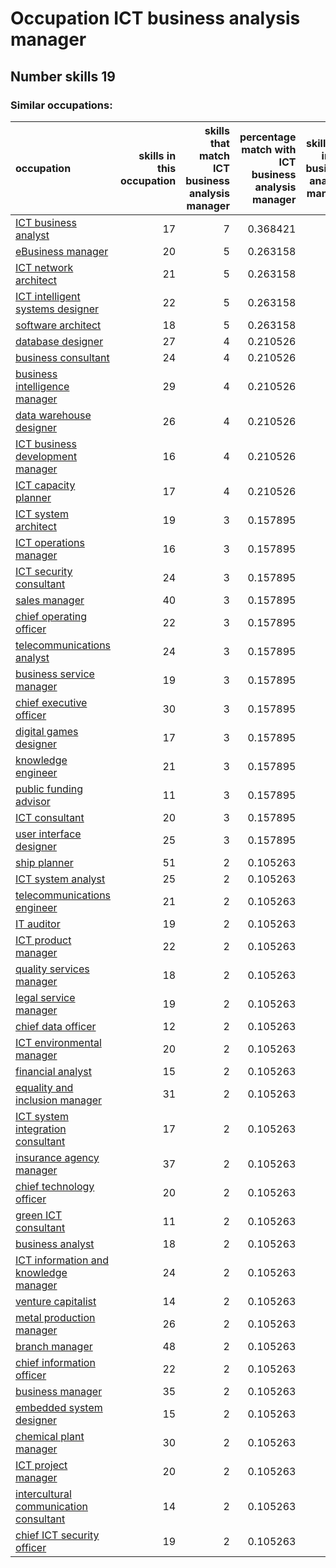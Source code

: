 # Occupation ICT business analysis manager
## Number skills 19
### Similar occupations:
| occupation                                                                          |   skills in this occupation |   skills that match ICT business analysis manager |   percentage match with ICT business analysis manager |   skills not in ICT business analysis manager |
|:------------------------------------------------------------------------------------|----------------------------:|--------------------------------------------------:|------------------------------------------------------:|----------------------------------------------:|
| [ICT business analyst](ICT_business_analyst.md)                                     |                          17 |                                                 7 |                                              0.368421 |                                            10 |
| [eBusiness manager](eBusiness_manager.md)                                           |                          20 |                                                 5 |                                              0.263158 |                                            15 |
| [ICT network architect](ICT_network_architect.md)                                   |                          21 |                                                 5 |                                              0.263158 |                                            16 |
| [ICT intelligent systems designer](ICT_intelligent_systems_designer.md)             |                          22 |                                                 5 |                                              0.263158 |                                            17 |
| [software architect](software_architect.md)                                         |                          18 |                                                 5 |                                              0.263158 |                                            13 |
| [database designer](database_designer.md)                                           |                          27 |                                                 4 |                                              0.210526 |                                            23 |
| [business consultant](business_consultant.md)                                       |                          24 |                                                 4 |                                              0.210526 |                                            20 |
| [business intelligence manager](business_intelligence_manager.md)                   |                          29 |                                                 4 |                                              0.210526 |                                            25 |
| [data warehouse designer](data_warehouse_designer.md)                               |                          26 |                                                 4 |                                              0.210526 |                                            22 |
| [ICT business development manager](ICT_business_development_manager.md)             |                          16 |                                                 4 |                                              0.210526 |                                            12 |
| [ICT capacity planner](ICT_capacity_planner.md)                                     |                          17 |                                                 4 |                                              0.210526 |                                            13 |
| [ICT system architect](ICT_system_architect.md)                                     |                          19 |                                                 3 |                                              0.157895 |                                            16 |
| [ICT operations manager](ICT_operations_manager.md)                                 |                          16 |                                                 3 |                                              0.157895 |                                            13 |
| [ICT security consultant](ICT_security_consultant.md)                               |                          24 |                                                 3 |                                              0.157895 |                                            21 |
| [sales manager](sales_manager.md)                                                   |                          40 |                                                 3 |                                              0.157895 |                                            37 |
| [chief operating officer](chief_operating_officer.md)                               |                          22 |                                                 3 |                                              0.157895 |                                            19 |
| [telecommunications analyst](telecommunications_analyst.md)                         |                          24 |                                                 3 |                                              0.157895 |                                            21 |
| [business service manager](business_service_manager.md)                             |                          19 |                                                 3 |                                              0.157895 |                                            16 |
| [chief executive officer](chief_executive_officer.md)                               |                          30 |                                                 3 |                                              0.157895 |                                            27 |
| [digital games designer](digital_games_designer.md)                                 |                          17 |                                                 3 |                                              0.157895 |                                            14 |
| [knowledge engineer](knowledge_engineer.md)                                         |                          21 |                                                 3 |                                              0.157895 |                                            18 |
| [public funding advisor](public_funding_advisor.md)                                 |                          11 |                                                 3 |                                              0.157895 |                                             8 |
| [ICT consultant](ICT_consultant.md)                                                 |                          20 |                                                 3 |                                              0.157895 |                                            17 |
| [user interface designer](user_interface_designer.md)                               |                          25 |                                                 3 |                                              0.157895 |                                            22 |
| [ship planner](ship_planner.md)                                                     |                          51 |                                                 2 |                                              0.105263 |                                            49 |
| [ICT system analyst](ICT_system_analyst.md)                                         |                          25 |                                                 2 |                                              0.105263 |                                            23 |
| [telecommunications engineer](telecommunications_engineer.md)                       |                          21 |                                                 2 |                                              0.105263 |                                            19 |
| [IT auditor](IT_auditor.md)                                                         |                          19 |                                                 2 |                                              0.105263 |                                            17 |
| [ICT product manager](ICT_product_manager.md)                                       |                          22 |                                                 2 |                                              0.105263 |                                            20 |
| [quality services manager](quality_services_manager.md)                             |                          18 |                                                 2 |                                              0.105263 |                                            16 |
| [legal service manager](legal_service_manager.md)                                   |                          19 |                                                 2 |                                              0.105263 |                                            17 |
| [chief data officer](chief_data_officer.md)                                         |                          12 |                                                 2 |                                              0.105263 |                                            10 |
| [ICT environmental manager](ICT_environmental_manager.md)                           |                          20 |                                                 2 |                                              0.105263 |                                            18 |
| [financial analyst](financial_analyst.md)                                           |                          15 |                                                 2 |                                              0.105263 |                                            13 |
| [equality and inclusion manager](equality_and_inclusion_manager.md)                 |                          31 |                                                 2 |                                              0.105263 |                                            29 |
| [ICT system integration consultant](ICT_system_integration_consultant.md)           |                          17 |                                                 2 |                                              0.105263 |                                            15 |
| [insurance agency manager](insurance_agency_manager.md)                             |                          37 |                                                 2 |                                              0.105263 |                                            35 |
| [chief technology officer](chief_technology_officer.md)                             |                          20 |                                                 2 |                                              0.105263 |                                            18 |
| [green ICT consultant](green_ICT_consultant.md)                                     |                          11 |                                                 2 |                                              0.105263 |                                             9 |
| [business analyst](business_analyst.md)                                             |                          18 |                                                 2 |                                              0.105263 |                                            16 |
| [ICT information and knowledge manager](ICT_information_and_knowledge_manager.md)   |                          24 |                                                 2 |                                              0.105263 |                                            22 |
| [venture capitalist](venture_capitalist.md)                                         |                          14 |                                                 2 |                                              0.105263 |                                            12 |
| [metal production manager](metal_production_manager.md)                             |                          26 |                                                 2 |                                              0.105263 |                                            24 |
| [branch manager](branch_manager.md)                                                 |                          48 |                                                 2 |                                              0.105263 |                                            46 |
| [chief information officer](chief_information_officer.md)                           |                          22 |                                                 2 |                                              0.105263 |                                            20 |
| [business manager](business_manager.md)                                             |                          35 |                                                 2 |                                              0.105263 |                                            33 |
| [embedded system designer](embedded_system_designer.md)                             |                          15 |                                                 2 |                                              0.105263 |                                            13 |
| [chemical plant manager](chemical_plant_manager.md)                                 |                          30 |                                                 2 |                                              0.105263 |                                            28 |
| [ICT project manager](ICT_project_manager.md)                                       |                          20 |                                                 2 |                                              0.105263 |                                            18 |
| [intercultural communication consultant](intercultural_communication_consultant.md) |                          14 |                                                 2 |                                              0.105263 |                                            12 |
| [chief ICT security officer](chief_ICT_security_officer.md)                         |                          19 |                                                 2 |                                              0.105263 |                                            17 |
